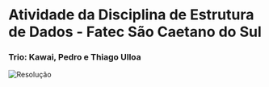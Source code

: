 # Atividade da Disciplina de Estrutura de Dados - Fatec São Caetano do Sul 
### Trio: Kawai, Pedro e Thiago Ulloa
![Resolução](linear_em_ordem_X∉A.png)

